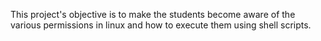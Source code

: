 This project's objective is to make the students become aware of the various permissions in linux and how to execute them using shell scripts.
